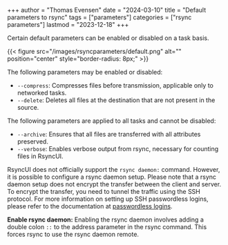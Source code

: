 +++
author = "Thomas Evensen"
date = "2024-03-10"
title =  "Default parameters to rsync"
tags = ["parameters"]
categories = ["rsync parameters"]
lastmod = "2023-12-18"
+++

Certain default parameters can be enabled or disabled on a task basis.

{{< figure src="/images/rsyncparameters/default.png" alt="" position="center" style="border-radius: 8px;" >}}


The following parameters may be enabled or disabled:

- `--compress`: Compresses files before transmission, applicable only to networked tasks.
- `--delete`: Deletes all files at the destination that are not present in the source.

The following parameters are applied to all tasks and cannot be disabled:

- `--archive`: Ensures that all files are transferred with all attributes preserved.
- `--verbose`: Enables verbose output from rsync, necessary for counting files in RsyncUI.

RsyncUI does not officially support the `rsync daemon:` command. However, it is possible to configure a rsync daemon setup.
Please note that a rsync daemon setup does not encrypt the transfer between the client and server.
To encrypt the transfer, you need to tunnel the traffic using the SSH protocol. For more information on setting up
SSH passwordless logins, please refer to the documentation at [passwordless logins](/docs/passwordless/).

**Enable rsync daemon:**
Enabling the rsync daemon involves adding a double colon `::` to the address parameter in the rsync command. This forces rsync to use the rsync daemon remote.

